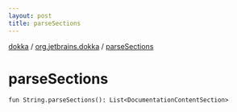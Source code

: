 ```yaml
---
layout: post
title: parseSections
---
```

[dokka](../index.md) / [org.jetbrains.dokka](index.md) / [parseSections](parseSections.md)

# parseSections

```
fun String.parseSections(): List<DocumentationContentSection>
```
